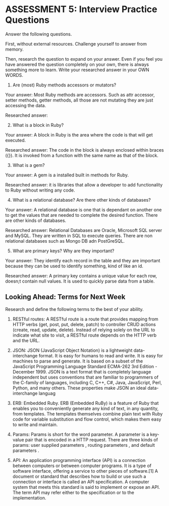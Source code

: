 # ASSESSMENT 5: Interview Practice Questions
Answer the following questions.

First, without external resources. Challenge yourself to answer from memory.

Then, research the question to expand on your answer. Even if you feel you have answered the question completely on your own, there is always something more to learn. Write your researched answer in your OWN WORDS.

1. Are (most) Ruby methods accessors or mutators?

  Your answer:
      Most Ruby methods are accessors. Such as attr accessor, setter methods, getter methods, all those are not mutating they are just accessing the data.

  Researched answer:



2. What is a block in Ruby?

  Your answer: A block in Ruby is the area where the code is that will get executed.

  Researched answer: The code in the block is always enclosed within braces ({}). It is invoked from a function with the same name as that of the block. 

3. What is a gem?

  Your answer: A gem is a installed built in methods for Ruby.

  Researched answer: it is libraries that allow a developer to add functionality to Ruby without writing any code.



4. What is a relational database? Are there other kinds of databases?

  Your answer: A relational database is one that is dependant on another one to get the values that are needed to complete the desired function. There are other kinds of databases.

  Researched answer: Relational Databases are Oracle, Microsoft SQL server and MySQL. They are written in SQL to execute queries. There are non relational databases such as Mongo DB adn PostGreSQL.



5. What are primary keys? Why are they important?

  Your answer: They identify each record in the table and they are important because they can be used to identify something, kind of like an id.

  Researched answer: A primary key contains a unique value for each row, doesn;t contain null values. It is used to quickly parse data from a table.



## Looking Ahead: Terms for Next Week
Research and define the following terms to the best of your ability.

1. RESTful routes: A RESTful route is a route that provides mapping from HTTP verbs (get, post, put, delete, patch) to controller CRUD actions (create, read, update, delete). Instead of relying solely on the URL to indicate what site to visit, a RESTful route depends on the HTTP verb and the URL.

2. JSON: JSON (JavaScript Object Notation) is a lightweight data-interchange format. It is easy for humans to read and write. It is easy for machines to parse and generate. It is based on a subset of the JavaScript Programming Language Standard ECMA-262 3rd Edition - December 1999. JSON is a text format that is completely language independent but uses conventions that are familiar to programmers of the C-family of languages, including C, C++, C#, Java, JavaScript, Perl, Python, and many others. These properties make JSON an ideal data-interchange languag

3. ERB: Embedded Ruby. ERB (Embedded RuBy) is a feature of Ruby that enables you to conveniently generate any kind of text, in any quantity, from templates. The templates themselves combine plain text with Ruby code for variable substitution and flow control, which makes them easy to write and maintain.

4. Params: Params is short for the word parameter. A parameter is a key-value pair that is encoded in a HTTP request. There are three kinds of params: user supplied parameters , routing parameters , and default parameters .

5. API: An application programming interface (API) is a connection between computers or between computer programs. It is a type of software interface, offering a service to other pieces of software.[1] A document or standard that describes how to build or use such a connection or interface is called an API specification. A computer system that meets this standard is said to implement or expose an API. The term API may refer either to the specification or to the implementation.
